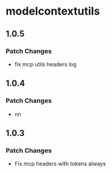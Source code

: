 # modelcontextutils

## 1.0.5

### Patch Changes

- fix mcp utils headers log

## 1.0.4

### Patch Changes

- nn

## 1.0.3

### Patch Changes

- Fix mcp headers with tokens always
